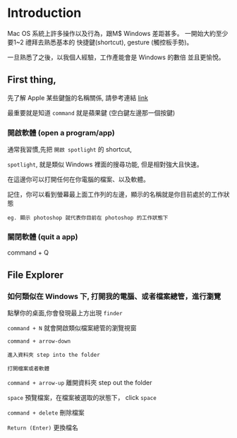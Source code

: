 # Introduction

Mac OS 系統上許多操作以及行為，跟M$ Windows 差距甚多。
一開始大約至少要1~2 禮拜去熟悉基本的 快捷鍵(shortcut), gesture (觸控板手勢)。

一旦熟悉了之後，以我個人經驗，工作產能會是 Windows 的數倍
並且更愉悅。

## First thing, 

先了解 Apple 某些鍵盤的名稱關係, 請參考連結 [link](http://guides.macrumors.com/Image:224px-Mac_keyboard_symbols.jpg)

最重要就是知道	`command` 就是蘋果鍵 (空白鍵左邊那一個按鍵)	
### 開啟軟體 (open a program/app)

通常我習慣,先把 `開啟 spotlight` 的 shortcut,

`spotlight`, 就是類似 Windows 裡面的搜尋功能, 但是相對強大且快速。

在這邊你可以打開任何在你電腦的檔案、以及軟體。

記住，你可以看到螢幕最上面工作列的左邊，顯示的名稱就是你目前處於的工作狀態

	eg. 顯示 photoshop 就代表你目前在 photoshop 的工作狀態下

### 關閉軟體 (quit a app)

command + Q

## File Explorer

### 如何類似在 Windows 下, 打開我的電腦、或者檔案總管，進行瀏覽

點擊你的桌面,你會發現最上方出現 `finder`

`command + N` 就會開啟類似檔案總管的瀏覽視窗

`command + arrow-down` 

	進入資料夾 step into the folder
	
	打開檔案或者軟體 

`command + arrow-up` 離開資料夾 step out the folder

`space` 預覽檔案，在檔案被選取的狀態下， click `space`


`command + delete` 刪除檔案

`Return (Enter)`  更換檔名 
